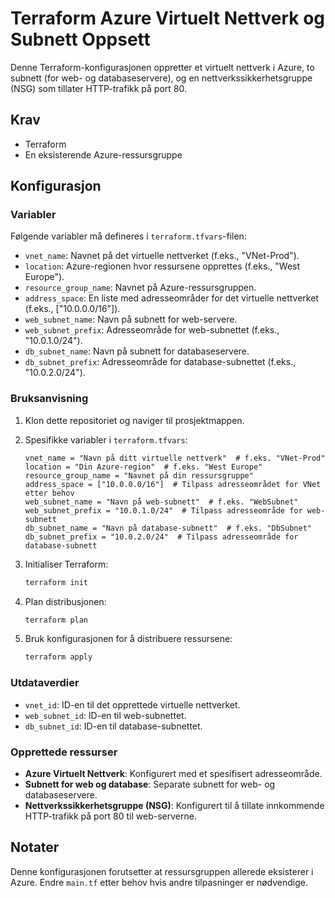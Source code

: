 # Terraform Azure Virtuelt Nettverk og Subnett Oppsett

Denne Terraform-konfigurasjonen oppretter et virtuelt nettverk i Azure, to subnett (for web- og databaseservere), og en nettverkssikkerhetsgruppe (NSG) som tillater HTTP-trafikk på port 80.

## Krav

- Terraform
- En eksisterende Azure-ressursgruppe

## Konfigurasjon

### Variabler

Følgende variabler må defineres i `terraform.tfvars`-filen:

- `vnet_name`: Navnet på det virtuelle nettverket (f.eks., "VNet-Prod").
- `location`: Azure-regionen hvor ressursene opprettes (f.eks., "West Europe").
- `resource_group_name`: Navnet på Azure-ressursgruppen.
- `address_space`: En liste med adresseområder for det virtuelle nettverket (f.eks., ["10.0.0.0/16"]).
- `web_subnet_name`: Navn på subnett for web-servere.
- `web_subnet_prefix`: Adresseområde for web-subnettet (f.eks., "10.0.1.0/24").
- `db_subnet_name`: Navn på subnett for databaseservere.
- `db_subnet_prefix`: Adresseområde for database-subnettet (f.eks., "10.0.2.0/24").

### Bruksanvisning

1. Klon dette repositoriet og naviger til prosjektmappen.
2. Spesifikke variabler i `terraform.tfvars`:

    ```hcl
    vnet_name = "Navn på ditt virtuelle nettverk"  # f.eks. "VNet-Prod"
    location = "Din Azure-region"  # f.eks. "West Europe"
    resource_group_name = "Navnet på din ressursgruppe"
    address_space = ["10.0.0.0/16"]  # Tilpass adresseområdet for VNet etter behov
    web_subnet_name = "Navn på web-subnett"  # f.eks. "WebSubnet"
    web_subnet_prefix = "10.0.1.0/24"  # Tilpass adresseområde for web-subnett
    db_subnet_name = "Navn på database-subnett"  # f.eks. "DbSubnet"
    db_subnet_prefix = "10.0.2.0/24"  # Tilpass adresseområde for database-subnett
    ```

3. Initialiser Terraform:

    ```bash
    terraform init
    ```

4. Plan distribusjonen:

    ```bash
    terraform plan
    ```

5. Bruk konfigurasjonen for å distribuere ressursene:

    ```bash
    terraform apply
    
### Utdataverdier

- `vnet_id`: ID-en til det opprettede virtuelle nettverket.
- `web_subnet_id`: ID-en til web-subnettet.
- `db_subnet_id`: ID-en til database-subnettet.

### Opprettede ressurser

- **Azure Virtuelt Nettverk**: Konfigurert med et spesifisert adresseområde.
- **Subnett for web og database**: Separate subnett for web- og databaseservere.
- **Nettverkssikkerhetsgruppe (NSG)**: Konfigurert til å tillate innkommende HTTP-trafikk på port 80 til web-serverne.

## Notater

Denne konfigurasjonen forutsetter at ressursgruppen allerede eksisterer i Azure. Endre `main.tf` etter behov hvis andre tilpasninger er nødvendige.
